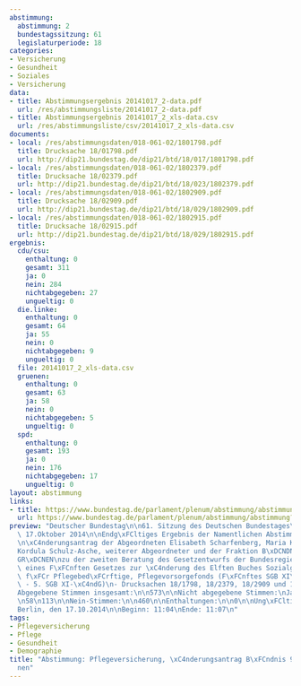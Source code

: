 ```yaml
---
abstimmung:
  abstimmung: 2
  bundestagssitzung: 61
  legislaturperiode: 18
categories:
- Versicherung
- Gesundheit
- Soziales
- Versicherung
data:
- title: Abstimmungsergebnis 20141017_2-data.pdf
  url: /res/abstimmungsliste/20141017_2-data.pdf
- title: Abstimmungsergebnis 20141017_2_xls-data.csv
  url: /res/abstimmungsliste/csv/20141017_2_xls-data.csv
documents:
- local: /res/abstimmungsdaten/018-061-02/1801798.pdf
  title: Drucksache 18/01798.pdf
  url: http://dip21.bundestag.de/dip21/btd/18/017/1801798.pdf
- local: /res/abstimmungsdaten/018-061-02/1802379.pdf
  title: Drucksache 18/02379.pdf
  url: http://dip21.bundestag.de/dip21/btd/18/023/1802379.pdf
- local: /res/abstimmungsdaten/018-061-02/1802909.pdf
  title: Drucksache 18/02909.pdf
  url: http://dip21.bundestag.de/dip21/btd/18/029/1802909.pdf
- local: /res/abstimmungsdaten/018-061-02/1802915.pdf
  title: Drucksache 18/02915.pdf
  url: http://dip21.bundestag.de/dip21/btd/18/029/1802915.pdf
ergebnis:
  cdu/csu:
    enthaltung: 0
    gesamt: 311
    ja: 0
    nein: 284
    nichtabgegeben: 27
    ungueltig: 0
  die.linke:
    enthaltung: 0
    gesamt: 64
    ja: 55
    nein: 0
    nichtabgegeben: 9
    ungueltig: 0
  file: 20141017_2_xls-data.csv
  gruenen:
    enthaltung: 0
    gesamt: 63
    ja: 58
    nein: 0
    nichtabgegeben: 5
    ungueltig: 0
  spd:
    enthaltung: 0
    gesamt: 193
    ja: 0
    nein: 176
    nichtabgegeben: 17
    ungueltig: 0
layout: abstimmung
links:
- title: https://www.bundestag.de/parlament/plenum/abstimmung/abstimmung?id=304
  url: https://www.bundestag.de/parlament/plenum/abstimmung/abstimmung?id=304
preview: "Deutscher Bundestag\n\n61. Sitzung des Deutschen Bundestages\nam Freitag,\
  \ 17.Oktober 2014\n\nEndg\xFCltiges Ergebnis der Namentlichen Abstimmung Nr. 2\n\
  \n\xC4nderungsantrag der Abgeordneten Elisabeth Scharfenberg, Maria Klein-Schmeink,\n\
  Kordula Schulz-Asche, weiterer Abgeordneter und der Fraktion B\xDCNDNIS 90/DIE\n\
  GR\xDCNEN\nzu der zweiten Beratung des Gesetzentwurfs der Bundesregierung\nEntwurf\
  \ eines F\xFCnften Gesetzes zur \xC4nderung des Elften Buches Sozialgesetzbuch Leistungsausweitung\
  \ f\xFCr Pflegebed\xFCrftige, Pflegevorsorgefonds (F\xFCnftes SGB XI\xC4nderungsgesetz\
  \ - 5. SGB XI-\xC4ndG)\n- Drucksachen 18/1798, 18/2379, 18/2909 und 18/2915 -\n\n\
  Abgegebene Stimmen insgesamt:\n\n573\n\nNicht abgegebene Stimmen:\nJa-Stimmen:\n\
  \n58\n113\n\nNein-Stimmen:\n\n460\n\nEnthaltungen:\n\n0\n\nUng\xFCltige:\n\n0\n\n\
  Berlin, den 17.10.2014\n\nBeginn: 11:04\nEnde: 11:07\n"
tags:
- Pflegeversicherung
- Pflege
- Gesundheit
- Demographie
title: "Abstimmung: Pflegeversicherung, \xC4nderungsantrag B\xFCndnis 90/Die Gr\xFC\
  nen"
---
```

